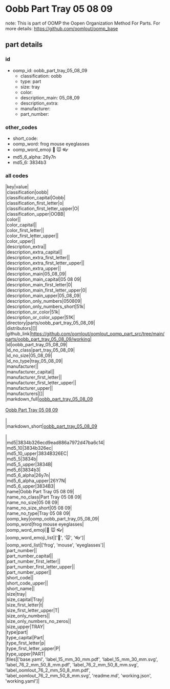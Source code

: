 # Oobb Part Tray 05 08 09  

note: This is part of OOMP the Oopen Organization Method For Parts. For more details: https://github.com/oomlout/oomp_base

##  part details





### id
* oomp_id: oobb_part_tray_05_08_09
  * classification: oobb
  * type: part
  * size: tray
  * color: 
  * description_main: 05_08_09
  * description_extra: 
  * manufacturer: 
  * part_number: 

### other_codes
* short_code: 
* oomp_word: frog mouse eyeglasses
* oomp_word_emoji :frog: :mouse: :eyeglasses:
* md5_6_alpha: 26y7n
* md5_6: 3834b3

### all codes 
|key|value|  
|classification|oobb|  
|classification_capital|Oobb|  
|classification_first_letter|o|  
|classification_first_letter_upper|O|  
|classification_upper|OOBB|  
|color||  
|color_capital||  
|color_first_letter||  
|color_first_letter_upper||  
|color_upper||  
|description_extra||  
|description_extra_capital||  
|description_extra_first_letter||  
|description_extra_first_letter_upper||  
|description_extra_upper||  
|description_main|05_08_09|  
|description_main_capital|05 08 09|  
|description_main_first_letter|0|  
|description_main_first_letter_upper|0|  
|description_main_upper|05_08_09|  
|description_only_numbers|050809|  
|description_only_numbers_short|51k|  
|description_or_color|51k|  
|description_or_color_upper|51K|  
|directory|parts/oobb_part_tray_05_08_09|  
|distributors|[]|  
|github_link|https://github.com/oomlout/oomlout_oomp_part_src/tree/main/parts/oobb_part_tray_05_08_09/working|  
|id|oobb_part_tray_05_08_09|  
|id_no_class|part_tray_05_08_09|  
|id_no_size|05_08_09|  
|id_no_type|tray_05_08_09|  
|manufacturer||  
|manufacturer_capital||  
|manufacturer_first_letter||  
|manufacturer_first_letter_upper||  
|manufacturer_upper||  
|manufacturers|[]|  
|markdown_full|[oobb_part_tray_05_08_09](https://github.com/oomlout/oomlout_oomp_part_src/tree/main/parts/oobb_part_tray_05_08_09/working)<br>[](https://github.com/oomlout/oomlout_oomp_part_src/tree/main/parts/oobb_part_tray_05_08_09/working)<br>[Oobb Part Tray 05 08 09](https://github.com/oomlout/oomlout_oomp_part_src/tree/main/parts/oobb_part_tray_05_08_09/working)<br><br>|  
|markdown_short|[oobb_part_tray_05_08_09](https://github.com/oomlout/oomlout_oomp_part_src/tree/main/parts/oobb_part_tray_05_08_09/working)<br><br>|  
|md5|3834b326ecd9ead886a7972d47ba6c14|  
|md5_10|3834b326ec|  
|md5_10_upper|3834B326EC|  
|md5_5|3834b|  
|md5_5_upper|3834B|  
|md5_6|3834b3|  
|md5_6_alpha|26y7n|  
|md5_6_alpha_upper|26Y7N|  
|md5_6_upper|3834B3|  
|name|Oobb Part Tray 05 08 09|  
|name_no_class|Part Tray 05 08 09|  
|name_no_size|05 08 09|  
|name_no_size_short|05 08 09|  
|name_no_type|Tray 05 08 09|  
|oomp_key|oomp_oobb_part_tray_05_08_09|  
|oomp_word|frog mouse eyeglasses|  
|oomp_word_emoji|:frog: :mouse: :eyeglasses:|  
|oomp_word_emoji_list|[':frog:', ':mouse:', ':eyeglasses:']|  
|oomp_word_list|['frog', 'mouse', 'eyeglasses']|  
|part_number||  
|part_number_capital||  
|part_number_first_letter||  
|part_number_first_letter_upper||  
|part_number_upper||  
|short_code||  
|short_code_upper||  
|short_name||  
|size|tray|  
|size_capital|Tray|  
|size_first_letter|t|  
|size_first_letter_upper|T|  
|size_only_numbers||  
|size_only_numbers_no_zeros||  
|size_upper|TRAY|  
|type|part|  
|type_capital|Part|  
|type_first_letter|p|  
|type_first_letter_upper|P|  
|type_upper|PART|  
|files|['base.yaml', 'label_15_mm_30_mm.pdf', 'label_15_mm_30_mm.svg', 'label_76_2_mm_50_8_mm.pdf', 'label_76_2_mm_50_8_mm.svg', 'label_oomlout_76_2_mm_50_8_mm.pdf', 'label_oomlout_76_2_mm_50_8_mm.svg', 'readme.md', 'working.json', 'working.yaml']|  
